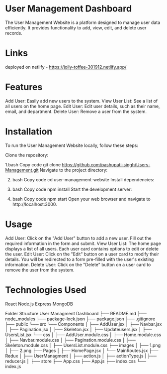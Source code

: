 # User Management Dashboard
The User Management Website is a platform designed to manage user data efficiently. It provides functionality to add, view, edit, and delete user records.

# Links 

deployed on netlify - https://jolly-toffee-301912.netlify.app/

# Features
Add User: Easily add new users to the system.
View User List: See a list of all users on the home page.
Edit User: Edit user details, such as their name, email, and department.
Delete User: Remove a user from the system.

 # Installation
To run the User Management Website locally, follow these steps:

Clone the repository:

1.bash
Copy code
git clone https://github.com/pashupati-singh/Users-Management.git
Navigate to the project directory:

2. bash
Copy code
cd user-management-website
Install dependencies:

3. bash
Copy code
npm install
Start the development server:

4. bash
Copy code
npm start
Open your web browser and navigate to http://localhost:3000.

# Usage
Add User: Click on the "Add User" button to add a new user. Fill out the required information in the form and submit.
View User List: The home page displays a list of all users. Each user card contains options to edit or delete the user.
Edit User: Click on the "Edit" button on a user card to modify their details. You will be redirected to a form pre-filled with the user's existing information.
Delete User: Click on the "Delete" button on a user card to remove the user from the system.

# Technologies Used
React
Node.js
Express
MongoDB

Folder Structure
   User Managment Dashboard
    ├── README.md
    ├── node_modules
    ├── package-lock.json
    ├── package.json
    ├── .gitignore
    ├── public
    └── src
        └── Components
        │   ├── AddUser.jsx
        │   ├── Navbar.jsx
        │   ├── Pagination.jsx
        │   ├── Skeleton.jsx
        │   ├── Updateusers.jsx
        │   ├── UsersList.jsx
        └── css
        │   ├── AddUser.module.css
        │   ├── Home.module.css
        │   ├── Navbar.module.css
        │   ├── Pagination.module.css
        │   ├── Skeleton.module.css
        │   ├── UsersList.module.css
        ├── images
        │   ├── 1.png
        │   ├── 2.png
        ├── Pages
        │   ├── HomePage.jsx
        │   └── MainRoutes.jsx
        ├── Redux
        │   ├── UserManagment
                │   ├── action.js
                │   ├── actionType.js
                |   ├── reducer.js
        │   ├── store
        ├── App.css
        ├── App.js
        ├── index.css
        └── index.js
